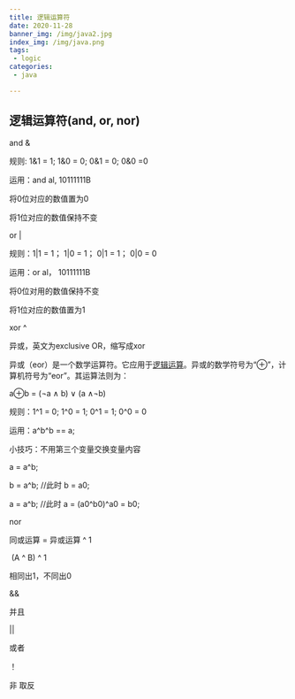 ```yaml
---
title: 逻辑运算符
date: 2020-11-28
banner_img: /img/java2.jpg
index_img: /img/java.png
tags: 
 - logic
categories:
 - java

---
```


## 逻辑运算符(and, or, nor)

and & 

规则: 1&1 = 1; 1&0 = 0; 0&1 = 0; 0&0 =0

运用：and al, 10111111B

将0位对应的数值置为0

将1位对应的数值保持不变

 

or |

规则：1|1 = 1； 1|0 = 1； 0|1 = 1； 0|0 = 0

运用：or al， 10111111B

将0位对用的数值保持不变

将1位对应的数值置为1

 

xor ^

异或，英文为exclusive OR，缩写成xor

异或（eor）是一个数学运算符。它应用于[逻辑运算](https://baike.baidu.com/item/逻辑运算/7224729)。异或的数学符号为“⊕”，计算机符号为“eor”。其运算法则为：

a⊕b = (¬a ∧ b) ∨ (a ∧¬b)

规则：1^1 = 0; 1^0 = 1; 0^1 = 1; 0^0 = 0

运用：a^b^b == a;

小技巧：不用第三个变量交换变量内容

a = a^b; 

b = a^b;  //此时 b = a0; 

a = a^b;  //此时 a = (a0^b0)^a0 = b0;



nor

同或运算 = 异或运算  ^  1

​           (A  ^  B)  ^  1 

相同出1，不同出0

&&  

并且

|| 

或者

！

非 取反